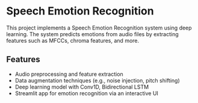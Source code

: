 # Speech Emotion Recognition

This project implements a Speech Emotion Recognition system using deep learning. The system predicts emotions from audio files by extracting features such as MFCCs, chroma features, and more. 

## Features
- Audio preprocessing and feature extraction
- Data augmentation techniques (e.g., noise injection, pitch shifting)
- Deep learning model with Conv1D, Bidirectional LSTM
- Streamlit app for emotion recognition via an interactive UI

